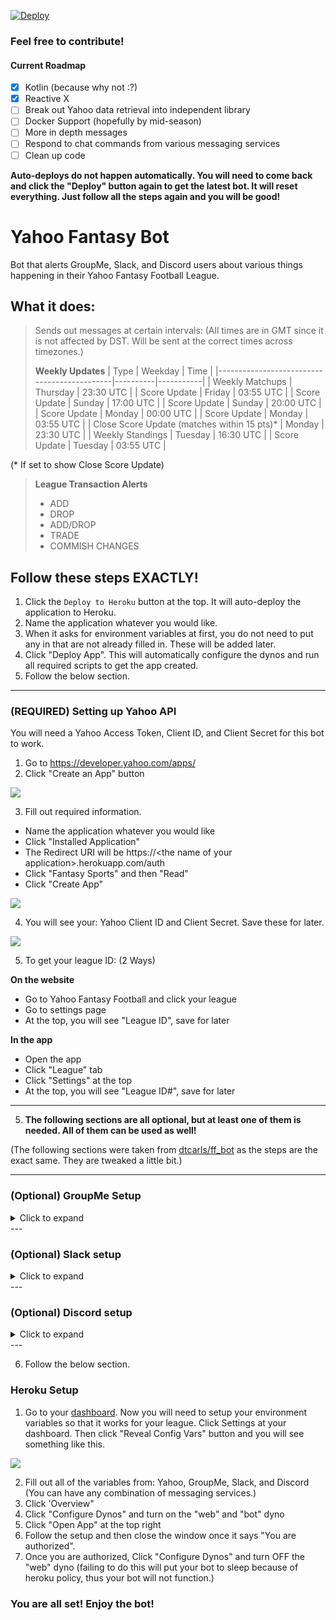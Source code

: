 [![Deploy](https://www.herokucdn.com/deploy/button.svg)](https://heroku.com/deploy)

### Feel free to contribute!

#### Current Roadmap

- [x] Kotlin (because why not :?)
- [x] Reactive X
- [ ] Break out Yahoo data retrieval into independent library
- [ ] Docker Support (hopefully by mid-season)
- [ ] More in depth messages
- [ ] Respond to chat commands from various messaging services
- [ ] Clean up code

**Auto-deploys do not happen automatically. You will need to come back and click the "Deploy" button again to get the latest bot. It will reset everything. Just follow all the steps again and you will be good!**

# Yahoo Fantasy Bot
Bot that alerts GroupMe, Slack, and Discord users about various things happening in their Yahoo Fantasy Football League.
## What it does:
>Sends out messages at certain intervals: (All times are in GMT since it is not affected by DST. Will be sent at the correct times across timezones.)
>
>**Weekly Updates**
>| Type                                        | Weekday  | Time      |
>|---------------------------------------------|----------|-----------|
>| Weekly Matchups                             | Thursday | 23:30 UTC |
>| Score Update                                | Friday   | 03:55 UTC |
>| Score Update                                | Sunday   | 17:00 UTC |
>| Score Update                                | Sunday   | 20:00 UTC |
>| Score Update                                | Monday   | 00:00 UTC |
>| Score Update                                | Monday   | 03:55 UTC |
>| Close Score Update (matches within 15 pts)* | Monday   | 23:30 UTC |
>| Weekly Standings                            | Tuesday  | 16:30 UTC |
>| Score Update                                | Tuesday  | 03:55 UTC |
>
(\* If set to show Close Score Update)

>**League Transaction Alerts**
>* ADD
>* DROP
>* ADD/DROP
>* TRADE
>* COMMISH CHANGES
 
## Follow these steps EXACTLY!
1. Click the `Deploy to Heroku` button at the top. It will auto-deploy the application to Heroku.
2. Name the application whatever you would like.
3. When it asks for environment variables at first, you do not need to put any in that are not already filled in. These will be added later.
4. Click "Deploy App". This will automatically configure the dynos and run all required scripts to get the app created.
5. Follow the below section.

---

### (REQUIRED) Setting up Yahoo API
You will need a Yahoo Access Token, Client ID, and Client Secret for this bot to work.

1. Go to https://developer.yahoo.com/apps/
2. Click "Create an App" button

![](https://imgur.com/VDgZ1Ze.png)

3. Fill out required information.
 * Name the application whatever you would like
 * Click "Installed Application"
 * The Redirect URI will be https://\<the name of your application\>.herokuapp.com/auth
 * Click "Fantasy Sports" and then "Read"
 * Click "Create App"
 
![](https://imgur.com/VqctUfM.png)

4. You will see your: Yahoo Client ID and Client Secret. Save these for later.

![](https://imgur.com/NbUwOmD.png)

5. To get your league ID: (2 Ways)

 **On the website**
 * Go to Yahoo Fantasy Football and click your league
 * Go to settings page
 * At the top, you will see "League ID", save for later
 
 **In the app**
 * Open the app
 * Click "League" tab
 * Click "Settings" at the top
 * At the top, you will see "League ID#", save for later

---

5. **The following sections are all optional, but at least one of them is needed. All of them can be used as well!**

(The following sections were taken from [dtcarls/ff_bot](https://github.com/dtcarls/ff_bot) as the steps are the exact same. They are tweaked a little bit.)

--- 

### (Optional) GroupMe Setup
<details>
 <summary>Click to expand</summary>
 <p>
 Go to www.groupme.com and sign up or login
 
 If you don't have one for your league already, create a new "Group Chat"
 
 ![](https://i.imgur.com/32ioDoZ.png)
 
 Next we will setup the bot for GroupMe
 
 Go to https://dev.groupme.com/session/new and login
 
 Click "Create Bot"
 
 ![](https://i.imgur.com/TI1bpwE.png)
 
 Create your bot. GroupMe does a good job explaining what each thing is.
 
 ![](https://i.imgur.com/DQUcuuI.png)
 
 After you have created your bot you will see something similar to this. Click "Edit"
 
 ![](https://i.imgur.com/Z9vwKKt.png)
 
 This page is important as you will need the "Bot ID" on this page.You can also send a test message with the text box to be sure it is connected to your chat room.
 Side note: If you use the bot id depicted in the page you will spam an empty chat room so not worth the effort
 
 ![](https://i.imgur.com/k65EZFJ.png)
 </p>
</details>
--- 

### (Optional) Slack setup
<details>
 <summary>Click to expand</summary>
 <p>
 Go to https://slack.com/signin and sign in to the workspace the bot will be in
 
 If you don't have one for your league already, create a new League Channel
 
 Next we will setup the bot for Slack
 
 Go to https://api.slack.com/apps/new
 
 Name the app, and choose the intended workspace from the dropdown.
 
 Select the Incoming Webhooks section on the side.
 
 ![](https://i.imgur.com/ziRQCVP.png)
 
 Change the toggle from Off to On.
 
 Select Add New Webhook to Workspace
 
 ![](https://i.imgur.com/tJRRrfz.png)
 
 In the Post to dropdown, select the channel you want to send messages to, then
 select Authorize.
 
 This page is important as you will need the "Webhook URL" on this page.
 
 ![](https://i.imgur.com/mmzhDS0.png)
 </p>
</details>
--- 

### (Optional) Discord setup
<details>
 <summary>Click to expand</summary>
 <p>
 Log into or create a discord account
 
 Go to or create a discord server to receive messages in
 
 Open the server settings
 
 ![](https://i.imgur.com/bDk2ttJ.png)
 
 Go to Webhooks
 
 ![](https://i.imgur.com/mfFHGbT.png)
 
 Create a webhook, give it a name and pick which channel to receive messages in
 
 ![](https://i.imgur.com/NAJLv6D.png)
 
 Save the "Webhook URL" on this page
 
 ![](https://i.imgur.com/U4MKZSY.png)
 </p>
</details>
--- 

6. Follow the below section.


### Heroku Setup

1. Go to your [dashboard](https://dashboard.heroku.com/apps). Now you will need to setup your environment variables so that it works for your league. Click Settings at your dashboard. Then click "Reveal Config Vars" button and you will see something like this.

![](https://imgur.com/8k1tZPs.png)

2. Fill out all of the variables from: Yahoo, GroupMe, Slack, and Discord (You can have any combination of messaging services.)
3. Click 'Overview"
4. Click "Configure Dynos" and turn on the "web" and "bot" dyno
5. Click "Open App" at the top right
6. Follow the setup and then close the window once it says "You are authorized".
7. Once you are authorized, Click "Configure Dynos" and turn OFF the "web" dyno (failing to do this will put your bot to sleep because of heroku policy, thus your bot will not function.)

### You are all set! Enjoy the bot!